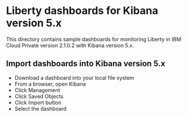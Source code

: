# Liberty dashboards for Kibana version 5.x
This directory contains sample dashboards for monitoring Liberty in IBM Cloud Private version 2.1.0.2 with Kibana version 5.x.

## Import dashboards into Kibana version 5.x

- Download a dashboard into your local file system
- From a browser, open Kibana
- Click Management
- Click Saved Objects 
- Click Import button
- Select the dashboard

